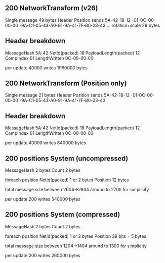 

## 200 NetworkTransform (v26)

Single message 49 bytes
Header                            Position
sends 5A-42-18-12 -01-0C-00-00-00 -9A-C1-05-43-A0-91-9A-41-7F-B0-23-43 ... rotation+scale 28 bytes

Header breakdown
---
MessageHash             5A-42
NetId(packed)           18
PayloadLength(packed)   12
CompIndex               01
LengthWritten           0C-00-00-00

per update 
40000 writes
1960000 bytes

## 200 NetworkTransform (Position only)

Single message 21 bytes
Header                            Position
sends 5A-42-18-12 -01-0C-00-00-00 -9A-C1-05-43-A0-91-9A-41-7F-B0-23-43

Header breakdown
---
MessageHash             5A-42
NetId(packed)           18
PayloadLength(packed)   12
CompIndex               01
LengthWritten           0C-00-00-00

per update 
40000 writes
840000 bytes

## 200 positions System (uncompressed)
MessageHash     2 bytes
Count           2 bytes

foreach position
    NetId(packed)  1 or 2 bytes
    Position       12 bytes

total message size 
between 2604->2804
around to 2700 for simplicity

per update 
200 writes
540000 bytes


## 200 positions System (compressed)
MessageHash     2 bytes
Count           2 bytes

foreach position
    NetId(packed)  1 or 2 bytes
    Position       39 bits = 5 bytes

total message size 
between 1204->1404
around to 1300 for simplicity

per update 
200 writes
260000 bytes

